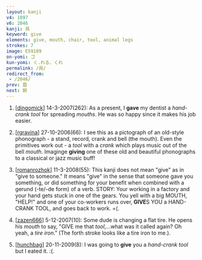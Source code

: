 ```yaml
---
layout: kanji
v4: 1897
v6: 2046
kanji: 呉
keyword: give
elements: give, mouth, chair, tool, animal legs
strokes: 7
image: E59189
on-yomi: ゴ
kun-yomi: く.れる、くれ
permalink: /呉/
redirect_from:
 - /2046/
prev: 眉
next: 娯
---
```


1) [<a href="http://kanji.koohii.com/profile/dingomick">dingomick</a>] 14-3-2007(262): As a present, I <strong>gave</strong> my dentist a <em>hand-crank tool</em> for spreading <em>mouths</em>. He was so happy since it makes his job easier.

2) [<a href="http://kanji.koohii.com/profile/rgravina">rgravina</a>] 27-10-2006(66): I see this as a pictograph of an old-style phonograph - a stand, record, crank and bell (the mouth). Even the primitives work out - a <em>tool</em> with a <em>crank</em> which plays music out of the bell <em>mouth</em>. Imaginge <strong>giving</strong> one of these old and beautiful phonographs to a classical or jazz music buff!

3) [<a href="http://kanji.koohii.com/profile/romanrozhok">romanrozhok</a>] 11-3-2008(55): This kanji does not mean &quot;give&quot; as in &quot;give to someone.&quot; It means &quot;give&quot; in the sense that someone gave you something, or did something for your benefit when combined with a gerund (-te/-de form) of a verb. STORY: Your working in a factory and your hand gets stuck in one of the gears. You yell with a big MOUTH, &quot;HELP!&quot; and one of your co-workers runs over,<strong> GIVE</strong>S YOU a HAND-CRANK TOOL, and goes back to work. =(.

4) [<a href="http://kanji.koohii.com/profile/zazen666">zazen666</a>] 5-12-2007(10): Some dude is changing a flat tire. He opens his <em>mouth</em> to say, &quot;GIVE me that <em>tool</em>,...what was it called again? Oh yeah, a <em>tire iron</em>.&quot; (The forth stroke looks like a tire iron to me.).

5) [<a href="http://kanji.koohii.com/profile/hunchbag">hunchbag</a>] 20-11-2009(8): I was going to<strong> give</strong> you a <em>hand-crank tool</em> but I eated it. :(.

